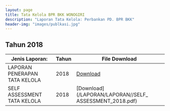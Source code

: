 ```yaml
---
layout: page
title: Tata Kelola BPR BKK WONOGIRI
description: "Laporan Tata Kelola: Perbankan PD. BPR BKK"
header-img: "images/publkasi.jpg"
---
```

## Tahun 2018

| Jenis Laporan:                            | Tahun | File Download |
------------------------------------------- | ------- | ------------- |
LAPORAN PENERAPAN TATA KELOLA				| 2018				| [Download](/LAPORAN/LAPORAN/LAPORAN_TATA_KELOLA_2018.pdf)
SELF ASSESSMENT TATA KELOLA                 | 2018				| [Download](/LAPORAN/LAPORAN//SELF_ ASSESSMENT_2018.pdf)

